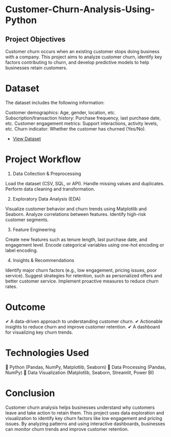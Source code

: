 # Customer-Churn-Analysis-Using-Python
## Project Objectives
Customer churn occurs when an existing customer stops doing business with a company. This project aims to analyze customer churn, identify key factors contributing to churn, and develop predictive models to help businesses retain customers.

# Dataset
The dataset includes the following information:

Customer demographics: Age, gender, location, etc.
Subscription/transaction history: Purchase frequency, last purchase date, etc.
Customer engagement metrics: Support interactions, activity levels, etc.
Churn indicator: Whether the customer has churned (Yes/No).

- <a href = "https://github.com/kolianiket1234/HR-Attrition-Dashboard/blob/main/HR_Analytics.csv"> View Dataset </a>

# Project Workflow

1. Data Collection & Preprocessing

Load the dataset (CSV, SQL, or API).
Handle missing values and duplicates.
Perform data cleaning and transformation.

2. Exploratory Data Analysis (EDA)

Visualize customer behavior and churn trends using Matplotlib and Seaborn.
Analyze correlations between features.
Identify high-risk customer segments.

3. Feature Engineering

Create new features such as tenure length, last purchase date, and engagement level.
Encode categorical variables using one-hot encoding or label encoding.

4. Insights & Recommendations

Identify major churn factors (e.g., low engagement, pricing issues, poor service).
Suggest strategies for retention, such as personalized offers and better customer service.
Implement proactive measures to reduce churn rates.

# Outcome

✔ A data-driven approach to understanding customer churn.
✔ Actionable insights to reduce churn and improve customer retention.
✔ A dashboard for visualizing key churn trends.

# Technologies Used

🔹 Python (Pandas, NumPy, Matplotlib, Seaborn)
🔹 Data Processing (Pandas, NumPy)
🔹 Data Visualization (Matplotlib, Seaborn, Streamlit, Power BI)

# Conclusion

Customer churn analysis helps businesses understand why customers leave and take action to retain them. This project uses data exploration and visualization to identify key churn factors like low engagement and pricing issues. By analyzing patterns and using interactive dashboards, businesses can monitor churn trends and improve customer retention.

